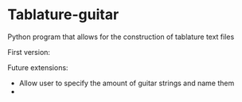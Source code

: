 # Tablature-guitar
Python program that allows for the construction of tablature text files

First version:

Future extensions:
- Allow user to specify the amount of guitar strings and name them
- 
